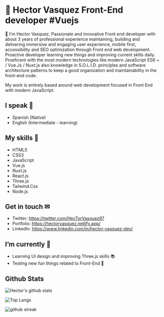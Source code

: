 # 👋 Hector Vasquez Front-End developer #Vuejs
👋 I'm Hector Vasquez, Passionate and innovative Front end developer with about 3 years of professional experience maintaining, building and delivering immersive and engaging user experience, mobile first, accessibility and SEO optimization through Front end web development. Proactive developer learning new things and improving current skills daily. Proeficent with the most modern technologies like modern JavaScript ES6 + / Vue.Js / Nuxt.js also knowledge in S.O.L.I.D. principles and software architecture patterns to keep a good organization and maintainability in the front-end code.

My work is entirely based around web development focused in Front End with modern JavaScript.

## I speak 💬
- Spanish (Native)
- English (Intermediate - learning)

## My skills 🎯
- HTML5
- CSS3
- JavaScript
- Vue.js
- Nuxt.js
- React.js
- Three.js
- Tailwind.Css
- Node.js

## Get in touch ✉
- Twitter: https://twitter.com/HecTorVasquez97
- Portfolio: https://hectorvasquez.netlify.app/
- LinkedIn: https://www.linkedin.com/in/hector-vasquez-dev/

## I’m currently 🤔
- Learning UI design and improving Three.js skills 📚
- Testing new fun things related to Front-End 🧪

## Github Stats
![Hector's github stats](https://github-readme-stats.vercel.app/api?username=hvasquezdev&count_private=true&show_icons=true&theme=gruvbox)

![Top Langs](https://github-readme-stats.vercel.app/api/top-langs/?username=hvasquezdev&layout=compact)

![github streak](https://github-readme-streak-stats.herokuapp.com/?user=Hvasquezdev&theme=default)

<!--
**Hvasquezdev/Hvasquezdev** is a ✨ _special_ ✨ repository because its `README.md` (this file) appears on your GitHub profile.

Here are some ideas to get you started:

- 🔭 I’m currently working on ...
- 🌱 I’m currently learning ...
- 👯 I’m looking to collaborate on ...
- 🤔 I’m looking for help with ...
- 💬 Ask me about ...
- 📫 How to reach me: ...
- 😄 Pronouns: ...
- ⚡ Fun fact: ...
-->
